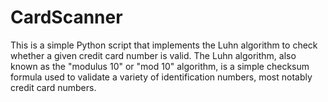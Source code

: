 # CardScanner
This is a simple Python script that implements the Luhn algorithm to check whether a given credit card number is valid. The Luhn algorithm, also known as the "modulus 10" or "mod 10" algorithm, is a simple checksum formula used to validate a variety of identification numbers, most notably credit card numbers.
